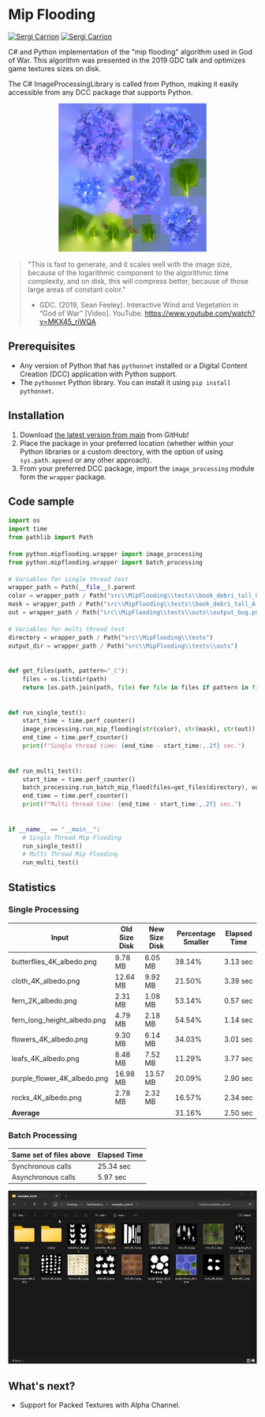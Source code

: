 # Mip Flooding

[![Sergi Carrion](https://img.shields.io/badge/secarri-open%20source-blueviolet.svg)](https://es.linkedin.com/in/secarri)
[![Sergi Carrion](https://img.shields.io/badge/read-article-blue.svg)](https://www.artstation.com/blogs/se_carri/XOBq/the-god-of-war-texture-optimization-algorithm-mip-flooding)

C# and Python implementation of the "mip flooding" algorithm used in God of War. This algorithm was presented in the 2019 GDC talk and optimizes game textures sizes on disk.

The C# ImageProcessingLibrary is called from Python, making it easily accessible from any DCC package that supports Python.
<p align="center">

  <img src="docs/examples/mip_flood_example.gif" width="300" height="300" alt="Texture before and after the mip flooding">

</p>

> "This is fast to generate, and it scales well with the image size, because of the logarithmic component to the algorithmic time complexity, and  on disk, this will compress better, because of those large areas of constant color."
> - GDC. (2019, Sean Feeley). Interactive Wind and Vegetation in “God of War” [Video]. YouTube. https://www.youtube.com/watch?v=MKX45_riWQA

## Prerequisites

-   Any version of Python that has `pythonnet` installed or a Digital Content Creation (DCC) application with Python support.
-   The `pythonnet` Python library. You can install it using `pip install pythonnet`.

## Installation

1. Download [the latest version from main]((https://github.com/secarri/mip_flooding)) from GitHub!
2. Place the package in your preferred location (whether within your Python libraries or a custom directory, with the option of using `sys.path.append` or any other approach).
3. From your preferred DCC package, import the `image_processing` module form the `wrapper` package.

## Code sample

```python
import os
import time
from pathlib import Path

from python.mipflooding.wrapper import image_processing
from python.mipflooding.wrapper import batch_processing

# Variables for single thread test
wrapper_path = Path(__file__).parent
color = wrapper_path / Path("src\\MipFlooding\\tests\\book_debri_tall_C.png")
mask = wrapper_path / Path("src\\MipFlooding\\tests\\book_debri_tall_A.png")
out = wrapper_path / Path("src\\MipFlooding\\tests\\outs\\output_bug.png")

# Variables for multi thread test
directory = wrapper_path / Path("src\\MipFlooding\\tests")
output_dir = wrapper_path / Path("src\\MipFlooding\\tests\\outs")


def get_files(path, pattern="_C"):
    files = os.listdir(path)
    return [os.path.join(path, file) for file in files if pattern in file]


def run_single_test():
    start_time = time.perf_counter()
    image_processing.run_mip_flooding(str(color), str(mask), str(out))
    end_time = time.perf_counter()
    print(f"Single thread time: {end_time - start_time:,.2f} sec.")


def run_multi_test():
    start_time = time.perf_counter()
    batch_processing.run_batch_mip_flood(files=get_files(directory), output_dir=output_dir, max_workers=4)
    end_time = time.perf_counter()
    print(f"Multi thread time: {end_time - start_time:,.2f} sec.")


if __name__ == "__main__":
    # Single Thread Mip Flooding
    run_single_test()
    # Multi Thread Mip Flooding
    run_multi_test()


```
## Statistics

### Single Processing
| Input                       | Old Size Disk | New Size Disk | Percentage Smaller | Elapsed Time |
|-----------------------------|---------------|---------------|--------------------|--------------|
| butterflies_4K_albedo.png   | 9.78 MB       | 6.05 MB       | 38.14%             | 3.13 sec     |
| cloth_4K_albedo.png         | 12.64 MB      | 9.92 MB       | 21.50%             | 3.39 sec     |
| fern_2K_albedo.png          | 2.31 MB       | 1.08 MB       | 53.14%             | 0.57 sec     |
| fern_long_height_albedo.png | 4.79 MB       | 2.18 MB       | 54.54%             | 1.14 sec     |
| flowers_4K_albedo.png       | 9.30 MB       | 6.14 MB       | 34.03%             | 3.01 sec     |
| leafs_4K_albedo.png         | 8.48 MB       | 7.52 MB       | 11.29%             | 3.77 sec     |
| purple_flower_4K_albedo.png | 16.98 MB      | 13.57 MB      | 20.09%             | 2.90 sec     |
| rocks_4K_albedo.png         | 2.78 MB       | 2.32 MB       | 16.57%             | 2.34 sec     |
| **Average**                 |               |               | 31.16%             | 2.50 sec     |

### Batch Processing

| Same set of files above | Elapsed Time |
|-------------------------|--------------|
| Synchronous calls       | 25.34 sec    |
| Asynchronous calls      | 5.97 sec     |

<p align="center">

  <img src="docs/examples/batch_example.gif" width="700" alt="Texture before and after the mip flooding">

</p>

## What's next?
 
* Support for Packed Textures with Alpha Channel.
